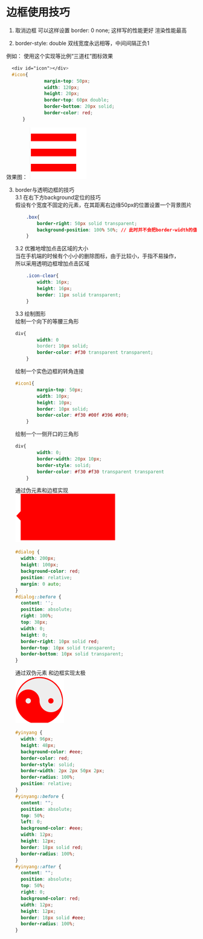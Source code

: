 # 边框使用技巧

1. 取消边框 可以这样设置  border: 0 none; 这样写的性能更好 渲染性能最高

2. border-style: double 双线宽度永远相等，中间间隔正负1  

  例如： 使用这个实现等比例“三道杠”图标效果
  ```css
	<div id="icon"></div>
	#icon{
				margin-top: 50px;
				width: 120px;
				height: 20px;
				border-top: 60px double;
				border-bottom: 20px solid;
				border-color: red;
		}
  ```
  效果图：
  ![An image](../.vuepress/public/img/threeline.png)  

  3.  border与透明边框的技巧  
  	3.1 在右下方background定位的技巧  
  		假设有个宽度不固定的元素，在其距离右边缘50px的位置设置一个背景图片 
  		```css
			.box{
				border-right: 50px solid transparent;
				background-position: 100% 50%; // 此时并不会把border-width的值算进去
			}
  		```  

  	  3.2 优雅地增加点击区域的大小  
  		当在手机端的时候有个小小的删除图标，由于比较小，手指不易操作，  
  		所以采用透明边框增加点击区域 
  		```css
			.icon-clear{
				width: 16px;
				height: 16px;
				border: 11px solid transparent;
			}
  		```
  		3.3 绘制图形  
  		绘制一个向下的等腰三角形  
  		```css
  		div{
				width: 0
				border: 10px solid;
				border-color: #f30 transparent transparent;
			}
  		```
  		绘制一个实色边框的转角连接
  		```css
  		#icon1{
				margin-top: 50px;
				width: 10px;
				height: 10px;
				border: 10px solid;
				border-color: #f30 #00f #396 #0f0;                         
			}
  		```
  		绘制一个一侧开口的三角形  
  		```css
  		div{
				width: 0;
				border-width: 20px 10px;
				border-style: solid;
				border-color: #f30 #f30 transparent transparent
			}
  		```
  		通过伪元素和边框实现  
  		![An image](../.vuepress/public/img/before.png)  
  		```css
  		#dialog {
	      width: 200px;
	      height: 100px;
	      background-color: red;
	      position: relative;
	      margin: 0 auto;
	    }
	    #dialog::before {
	      content: '';
	      position: absolute;
	      right: 100%;
	      top: 38px;
	      width: 0;
	      height: 0;
	      border-right: 10px solid red;
	      border-top: 10px solid transparent;
	      border-bottom: 10px solid transparent;
	    }
  		```
  		通过双伪元素 和边框实现太极  
  		![An image](../.vuepress/public/img/yinyang.png)
  		```css
  		#yinyang {
	      width: 96px;
	      height: 48px;
	      background-color: #eee;
	      border-color: red;
	      border-style: solid;
	      border-width: 2px 2px 50px 2px;
	      border-radius: 100%;
	      position: relative;
	    }
	    #yinyang::before {
	      content: "";
	      position: absolute;
	      top: 50%;
	      left: 0;
	      background-color: #eee;
	      width: 12px;
	      height: 12px;
	      border: 18px solid red;
	      border-radius: 100%;
	    }
	    #yinyang::after {
	      content: "";
	      position: absolute;
	      top: 50%;
	      right: 0;
	      background-color: red;
	      width: 12px;
	      height: 12px;
	      border: 18px solid #eee;
	      border-radius: 100%;
	    }
  		```
